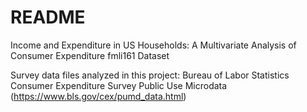 # README

Income and Expenditure in US Households: A Multivariate Analysis of Consumer Expenditure fmli161 Dataset

Survey data files analyzed in this project:
  Bureau of Labor Statistics Consumer Expenditure Survey Public Use Microdata (https://www.bls.gov/cex/pumd_data.html)

